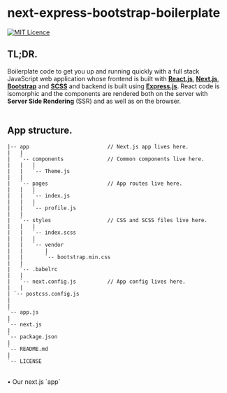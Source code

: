# next-express-bootstrap-boilerplate
[![MIT Licence](https://badges.frapsoft.com/os/mit/mit.svg?v=103)](https://opensource.org/licenses/mit-license.php)



## TL;DR.
Boilerplate code to get you up and running quickly with a full stack JavaScript web application whose frontend is built with <b>[React.js](https://reactjs.org/)</b>, <b>[Next.js](https://github.com/zeit/next.js)</b>, <b>[Bootstrap](https://react-bootstrap.github.io/)</b> and <b>[SCSS](http://sass-lang.com/)</b> and backend is built using <b>[Express.js](https://expressjs.com/)</b>. React code is isomorphic and the components are rendered both on the server with <b>Server Side Rendering</b> (SSR) and as well as on the browser.
<br />
<br />

## App structure.
```
|-- app 						// Next.js app lives here.
|	|
|   `-- components 				// Common components live here.
|	|	|
|   |   `-- Theme.js
|	|
|   `-- pages 					// App routes live here.
|	|	|
|   |   `-- index.js
|	|	|
|   |   `-- profile.js
|	|
|   `-- styles 					// CSS and SCSS files live here.
|	|	|
|   |   `-- index.scss
|	|	|
|   |   `-- vendor
|	|		|
|   |       `-- bootstrap.min.css
|   |
|   `-- .babelrc					
|	|
|	`-- next.config.js 			// App config lives here.
|	|
| `-- postcss.config.js   
|
|
`-- app.js
|
`-- next.js
|
`-- package.json
|
`-- README.md
|
`-- LICENSE
```

<br />
• Our next.js `app`
